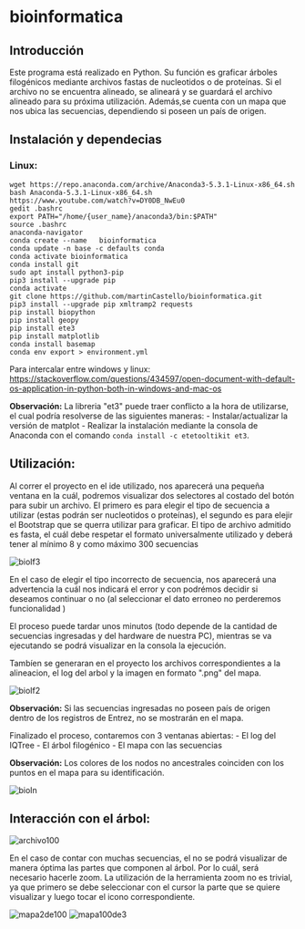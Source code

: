 # bioinformatica

## Introducción
Este programa está realizado en Python. Su función es graficar árboles filogénicos mediante archivos fastas de nucleotidos o de proteínas. Si el archivo no se encuentra alineado, se alineará y se guardará el archivo alineado para su próxima utilización. Además,se cuenta con un mapa que nos ubica las secuencias, dependiendo si poseen un país de origen.

## Instalación y dependecias
### Linux:
```
wget https://repo.anaconda.com/archive/Anaconda3-5.3.1-Linux-x86_64.sh
bash Anaconda-5.3.1-Linux-x86_64.sh
https://www.youtube.com/watch?v=DY0DB_NwEu0
gedit .bashrc
export PATH="/home/{user_name}/anaconda3/bin:$PATH"
source .bashrc
anaconda-navigator
conda create --name   bioinformatica
conda update -n base -c defaults conda
conda activate bioinformatica
conda install git
sudo apt install python3-pip
pip3 install --upgrade pip
conda activate
git clone https://github.com/martinCastello/bioinformatica.git
pip3 install --upgrade pip xmltramp2 requests
pip install biopython
pip install geopy
pip install ete3
pip install matplotlib
conda install basemap
conda env export > environment.yml
```

Para intercalar entre windows y linux:
https://stackoverflow.com/questions/434597/open-document-with-default-os-application-in-python-both-in-windows-and-mac-os

 
 **Observación:** La libreria "et3" puede traer conflicto a la hora de utilizarse, el cual podría resolverse de las siguientes maneras:
    - Instalar/actualizar la versión de matplot
    - Realizar la instalación mediante la consola de Anaconda con el comando ```conda install -c etetooltikit et3```.
    
## Utilización:

Al correr el proyecto en el ide utilizado, nos aparecerá una pequeña ventana en la cuál, podremos visualizar dos selectores al costado del botón para subir un archivo. El primero es para elegir el tipo de secuencia a utilizar (estas podrán ser nucleotidos o proteínas), el segundo es para elejir el Bootstrap que se querra utilizar para graficar.
 El tipo de archivo admitido es fasta, el cuál debe respetar el formato universalmente utilizado y deberá tener al mínimo 8 y como máximo 300 secuencias

![bioIf3](https://user-images.githubusercontent.com/31372437/88123394-2fc78700-cba1-11ea-8c0c-5fcf26a9a80d.jpg)
 
 En el caso de elegir el tipo incorrecto de secuencia, nos aparecerá una advertencia la cuál nos indicará el error y con podrémos decidir si deseamos continuar o no (al seleccionar el dato erroneo no perderemos funcionalidad )
 
 El proceso puede tardar unos minutos (todo depende de la cantidad de secuencias ingresadas y del hardware de nuestra PC), mientras se va ejecutando se podrá visualizar en la consola la ejecución.
 
 Tambíen se generaran en el proyecto los archivos correspondientes a la alineacion, el log del arbol y la imagen en formato ".png" del mapa.
 
 ![bioIf2](https://user-images.githubusercontent.com/31372437/88123437-47067480-cba1-11ea-9696-5da6dac84f78.jpg)
 
 **Observación:** Si las secuencias ingresadas no poseen país de origen dentro  de los registros de Entrez, no se mostrarán en el mapa.
 
 Finalizado el proceso, contaremos con 3 ventanas abiertas:
    - El log del IQTree
    - El árbol filogénico
    - El mapa con las secuencias

 **Observación:** Los colores de los nodos no ancestrales coinciden con los puntos en el mapa para su identificación.
  
![bioIn](https://user-images.githubusercontent.com/31372437/88123572-87fe8900-cba1-11ea-97be-9b910d588cbc.jpg)
 
 ## Interacción con el árbol:

![archivo100](https://user-images.githubusercontent.com/31372437/88123672-c6944380-cba1-11ea-8d49-9c2fb45d2c8b.jpg)

 En el caso de contar con muchas secuencias, el no se podrá visualizar de manera óptima las partes que componen al árbol. Por lo cuál, será necesario hacerle zoom. La utilización de la herramienta zoom no es trivial, ya que primero se debe seleccionar con el cursor la parte que se quiere visualizar y luego tocar el icono correspondiente. 
 
![mapa2de100](https://user-images.githubusercontent.com/31372437/88123712-dca20400-cba1-11ea-98f4-6ce43569eb9f.jpg)
![mapa100de3](https://user-images.githubusercontent.com/31372437/88123714-ddd33100-cba1-11ea-84d8-5f5b23750566.jpg)
